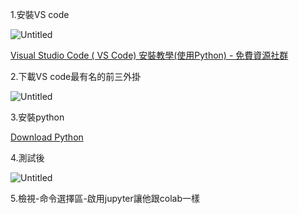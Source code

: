 1.安裝VS code

![Untitled](file:///C:/Users/User/Documents/ShareX/Screenshots/2023-07/chrome_N4BX2i9alR.png)

[Visual Studio Code ( VS Code) 安裝教學(使用Python) - 免費資源社群](https://www.citerp.com.tw/citwp2/2021/12/22/vs-code_python_01/)

2.下載VS code最有名的前三外掛

![Untitled](https://s3-us-west-2.amazonaws.com/secure.notion-static.com/0db95da0-609e-4651-b656-4f81060f7807/Untitled.png)

3.安裝python

[Download Python](https://www.python.org/downloads/)

4.測試後

![Untitled](https://s3-us-west-2.amazonaws.com/secure.notion-static.com/b547fa06-6ee8-4106-805e-9a428013dea6/Untitled.png)

5.檢視-命令選擇區-啟用jupyter讓他跟colab一樣
